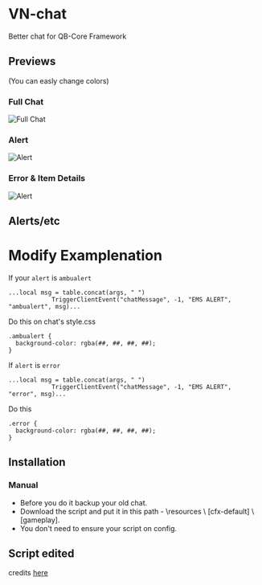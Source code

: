 # VN-chat
Better chat for QB-Core Framework

## Previews
(You can easly change colors)
### Full Chat
![Full Chat](https://cdn.discordapp.com/attachments/914259977370210415/993359535794307072/unknown.png)
### Alert
![Alert](https://cdn.discordapp.com/attachments/914259977370210415/993358720962674718/unknown.png)
### Error & Item Details 
![Alert](https://cdn.discordapp.com/attachments/914259977370210415/993358645259669504/unknown.png)

## Alerts/etc

# Modify Examplenation

If your `alert` is `ambualert`
```
...local msg = table.concat(args, " ")
            TriggerClientEvent("chatMessage", -1, "EMS ALERT", "ambualert", msg)...
```
Do this on chat's style.css
```
.ambualert {
  background-color: rgba(##, ##, ##, ##);
}
```
If `alert` is `error`
```
...local msg = table.concat(args, " ")
            TriggerClientEvent("chatMessage", -1, "EMS ALERT", "error", msg)...
```
Do this
```
.error {
  background-color: rgba(##, ##, ##, ##);
}
```


## Installation
### Manual
- Before you do it backup your old chat.
- Download the script and put it in this path - \resources \ [cfx-default] \ [gameplay].
- You don't need to ensure your script on config.

## Script edited
credits [here](http://taptap.gigne.net/2020/08/no-pixel-chat.html#comments)